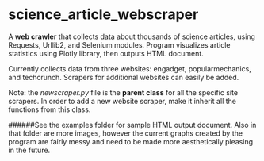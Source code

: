 # science_article_webscraper
A **web crawler** that collects data about thousands of science articles, using Requests, Urllib2, and Selenium modules. Program visualizes article statistics using Plotly library, then outputs HTML document.

Currently collects data from three websites: engadget, popularmechanics, and techcrunch. Scrapers for additional websites can easily be added.


Note: the *newscraper.py* file is the **parent class** for all the specific site scrapers. In order to add a new website scraper, make it inherit all the functions from this class. 


######See the examples folder for sample HTML output document. Also in that folder are more images, however the current graphs created by the program are fairly messy and need to be made more aesthetically pleasing in the future.

